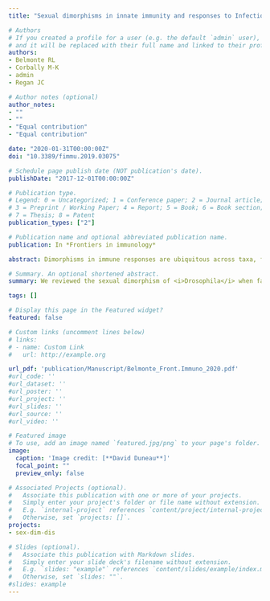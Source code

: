 ```yaml
---
title: "Sexual dimorphisms in innate immunity and responses to Infection in Drosophila melanogaster"

# Authors
# If you created a profile for a user (e.g. the default `admin` user), write the username (folder name) here 
# and it will be replaced with their full name and linked to their profile.
authors: 
- Belmonte RL
- Corbally M-K
- admin
- Regan JC

# Author notes (optional)
author_notes:
- ""
- ""
- "Equal contribution"
- "Equal contribution"

date: "2020-01-31T00:00:00Z"
doi: "10.3389/fimmu.2019.03075"

# Schedule page publish date (NOT publication's date).
publishDate: "2017-12-01T00:00:00Z"

# Publication type.
# Legend: 0 = Uncategorized; 1 = Conference paper; 2 = Journal article;
# 3 = Preprint / Working Paper; 4 = Report; 5 = Book; 6 = Book section;
# 7 = Thesis; 8 = Patent
publication_types: ["2"]

# Publication name and optional abbreviated publication name.
publication: In *Frontiers in immunology*

abstract: Dimorphisms in immune responses are ubiquitous across taxa, from arthropods to vertebrates. Drosophila melanogaster shows strong sex dimorphisms in immune system responses at baseline, upon pathogenic challenge, and over aging. We have performed an exhaustive survey of peer-reviewed literature on Drosophila immunity, and present a database of publications indicating the sex(es) analyzed in each study. We synthesize evidence for sexually dimorphic responses to bacterial, viral, and fungal infections. Dimorphisms may be mediated by distinct immune compartments, and we review work on sex differences in behavioral, epithelial, cellular, and systemic (fat body-mediated) immunity. Emerging work on sexually dimorphic aging of immune tissues, immune senescence, and inflammation are examined. We consider evolutionary drivers for sex differences in immune investment, highlight the features of Drosophila biology that make it particularly amenable to studies of immune dimorphisms, and discuss areas for future exploration.

# Summary. An optional shortened abstract.
summary: We reviewed the sexual dimorphism of <i>Drosophila</i> when facing infections.

tags: []

# Display this page in the Featured widget?
featured: false

# Custom links (uncomment lines below)
# links:
# - name: Custom Link
#   url: http://example.org

url_pdf: 'publication/Manuscript/Belmonte_Front.Immuno_2020.pdf'
#url_code: ''
#url_dataset: ''
#url_poster: ''
#url_project: ''
#url_slides: ''
#url_source: ''
#url_video: ''

# Featured image
# To use, add an image named `featured.jpg/png` to your page's folder. 
image:
  caption: 'Image credit: [**David Duneau**]'
  focal_point: ""
  preview_only: false

# Associated Projects (optional).
#   Associate this publication with one or more of your projects.
#   Simply enter your project's folder or file name without extension.
#   E.g. `internal-project` references `content/project/internal-project/index.md`.
#   Otherwise, set `projects: []`.
projects:
- sex-dim-dis

# Slides (optional).
#   Associate this publication with Markdown slides.
#   Simply enter your slide deck's filename without extension.
#   E.g. `slides: "example"` references `content/slides/example/index.md`.
#   Otherwise, set `slides: ""`.
#slides: example
---
```

